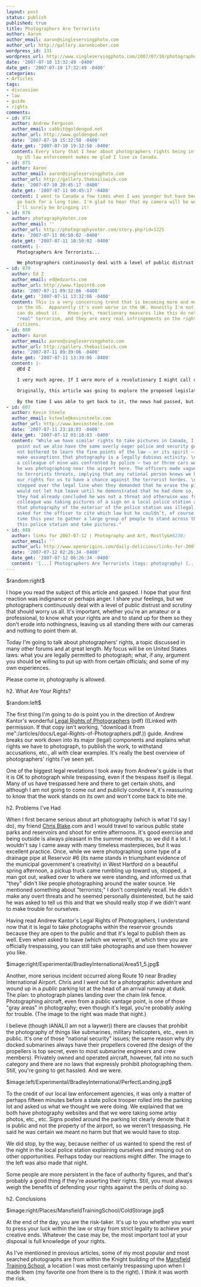 ```yaml
---
layout: post
status: publish
published: true
title: Photographers Are Terrorists
author: Aaron
author_email: aaron@singleservingphoto.com
author_url: http://gallery.aaronbieber.com
wordpress_id: 131
wordpress_url: http://www.singleservingphoto.com/2007/07/10/photographers-are-terrorists/
date: '2007-07-10 13:32:49 -0400'
date_gmt: '2007-07-10 17:32:49 -0400'
categories:
- Articles
tags:
- discussion
- law
- guide
- rights
comments:
- id: 874
  author: Andrew Ferguson
  author_email: cabbit@goldengod.net
  author_url: http://www.goldengod.net
  date: '2007-07-10 15:32:50 -0400'
  date_gmt: '2007-07-10 19:32:50 -0400'
  content: Every story that I hear about photographers rights being infringed upon
    by US law enforcement makes me glad I live in Canada.
- id: 875
  author: Aaron
  author_email: aaron@singleservingphoto.com
  author_url: http://gallery.thebailiwick.com
  date: '2007-07-10 20:45:17 -0400'
  date_gmt: '2007-07-11 00:45:17 -0400'
  content: I went to Canada a few times when I was younger but have been meaning to
    go back for a long time. I'm glad to hear that my camera will be welcome, because
    I'll surely be bringing it!
- id: 876
  author: photographyVoter.com
  author_email: ''
  author_url: http://photographyvoter.com/story.php?id=1225
  date: '2007-07-11 06:50:02 -0400'
  date_gmt: '2007-07-11 10:50:02 -0400'
  content: |-
    Photographers Are Terrorists...

    We photographers continuously deal with a level of public distrust and scrutiny that should worry us all. It’s important, whether you’re an amateur or a professional, to know what your rights are and to stand up for them so they don’t erode into ...
- id: 879
  author: Ed Z
  author_email: ed@edzarts.com
  author_url: http://www.f1point0.com
  date: '2007-07-11 09:32:06 -0400'
  date_gmt: '2007-07-11 13:32:06 -0400'
  content: This is a very concerning trend that is becoming more and more prevalent
    in the US.  Apparently it's even worse in the UK. Honestly I'm not sure what we
    can do about it.   Knee-jerk, reactionary measures like this do nothing to stop
    "real" terrorism, and they are very real infringements on the rights of law-abiding
    citizens.
- id: 880
  author: Aaron
  author_email: aaron@singleservingphoto.com
  author_url: http://gallery.thebailiwick.com
  date: '2007-07-11 09:39:06 -0400'
  date_gmt: '2007-07-11 13:39:06 -0400'
  content: |-
    @Ed Z

    I very much agree. If I were more of a revolutionary I might call upon all photographers to press their rights in situations where they are questioned. I do think it's important to know and defend your rights in all situations. As Benjamin Franklin famously said, "Those who would sacrifice freedom for security deserve neither."

    Originally, this article was going to explore the proposed legislation that would require permits to photograph under certain circumstances in New York City, circumstances that according to many were vaguely described and would hinder the enthusiast's ability to make pictures in America's most famous city.

    By the time I was able to get back to it, the news had passed, but here is a link to the [Slashdot post breaking the story](http://yro.slashdot.org/yro/07/06/30/0644201).shtml where you will find lots of great commentary on the issue.
- id: 887
  author: Kevin Steele
  author_email: ksteele@kevinsteele.com
  author_url: http://www.kevinsteele.com
  date: '2007-07-11 23:18:03 -0400'
  date_gmt: '2007-07-12 03:18:03 -0400'
  content: "While we have similar rights to take pictures in Canada, I should also
    point out we also have the same overly eager police and security guards who have
    not bothered to learn the fine points of the law — or its spirit — and they just
    make assumptions that photography is a legally dubious activity. \n\nFor example,
    a colleague of mine was confronted by police — two or three cars worth — when
    he was photographing near the airport here. The officers made vague references
    to terrorists threats, implying that any rational person knows we have to surrender
    our rights for us to have a chance against the terrorist hordes. \n\nThey absolutely
    stepped over the legal line when they demanded that he erase the pictures and
    would not let him leave until he demonstrated that he had done so, even though
    they had already concluded he was not a threat and otherwise was free to go.\n\nAnother
    colleague was taking pictures of a sign on a local police station and waqs told
    that photography of the exterior of the police station was illegal. My friend
    asked for the officer to cite which law but he couldn’t, of course. I hope some
    time this year to gather a large group of people to stand across the street from
    this police station and take pictures."
- id: 888
  author: links for 2007-07-12 | Photography and Art, Mostly&#8230;
  author_email: ''
  author_url: http://www.openorigins.com/daily-delicious/links-for-2007-07-12/
  date: '2007-07-12 02:26:34 -0400'
  date_gmt: '2007-07-12 06:26:34 -0400'
  content: '[...] Photographers Are Terrorists (tags: photography) [...]'
---
```

\$random:right\$

I hope you read the subject of this article and gasped. I hope that your
first reaction was indignance or perhaps anger. I share your feelings,
but we photographers continuously deal with a level of public distrust
and scrutiny that should worry us all. It's important, whether you're an
amateur or a professional, to know what your rights are and to stand up
for them so they don't erode into nothingness, leaving us all standing
there with our cameras and nothing to point them at.

Today I'm going to talk about photographers' rights, a topic discussed
in many other forums and at great length. My focus will be on United
States laws: what you are legally permitted to photograph; what, if any,
argument you should be willing to put up with from certain officials;
and some of my own experiences.

Please come in, photography is allowed.<span id="more"></span><span
id="more-131"></span>

h2. What Are Your Rights?

\$random:left\$

The first thing I'm going to do is point you in the direction of Andrew
Kantor's wonderful [Legal Rights of
Photographers](http://www.kantor.com/useful/Legal-Rights-of-Photographers.pdf)
(pdf) ((Linked with permission. If that copy isn't working, "download it
from me":/articles/docs/Legal-Rights-of-Photographers.pdf.)) guide.
Andrew breaks our work down into its major (legal) components and
explains what rights we have to photograph, to publish the work, to
withstand accusations, etc., all with clear examples. It's really the
best overview of photographers' rights I've seen yet.

One of the biggest legal revelations I took away from Andrew's guide is
that it is OK to photograph while trespassing, even if the trespass
itself is illegal. Many of us have trespassed here and there to get
certain shots, and although I am not going to come out and publicly
_condone_ it, it's reassuring to know that the work stands on its own
and won't come back to bite me.

h2. Problems I've Had

When I first became serious about art photography (which is what I'd say
I do), my friend [Chris Blake](http://www.curiouslens).com and I would
travel to various public state parks and reservoirs and shoot for entire
afternoons. It's good exercise and being outside is always pleasant in
the summer months, so we did it a lot. I wouldn't say I came away with
many timeless masterpieces, but it was excellent practice. Once, while
we were photographing some type of a drainage pipe at Reservoir \#6 (its
name stands in triumphant evidence of the municipal government's
creativity) in West Hartford on a beautiful spring afternoon, a pickup
truck came rumbling up toward us, stopped, a man got out, walked over to
where we were standing, and informed us that "they" didn't like people
photographing around the water source. He mentioned something about
"terrorists;" I don't completely recall. He didn't make any overt
threats and he seemed personally disinterested, but he said he was asked
to tell us this and that we should really stop if we didn't want to make
trouble for ourselves.

Having read Andrew Kantor's Legal Rights of Photographers, I understand
now that it is legal to take photographs within the reservoir grounds
because they are open to the public and that it's legal to publish them
as well. Even when asked to leave (which we weren't), at which time you
are officially trespassing, you can still take photographs and use them
however you like.

\$image:right/Experimental/BradleyInternational/Area51_5.jpg\$

Another, more serious incident occurred along Route 10 near Bradley
International Airport. Chris and I went out for a photographic adventure
and wound up in a *public* parking lot at the head of an arrival
runway at dusk. The plan: to photograph planes landing over the chain
link fence. Photographing aircraft, even from a public vantage point, is
one of those "gray areas" in photography; even though it's legal, you're
probably asking for trouble. (The image to the right was made that
night.)

I believe (though IANAL(I am not a laywer)) there are clauses that
prohibit the photography of things like submarines, military
helicopters, etc., even in public. It's one of those "national security"
issues; the same reason why dry docked submarines always have their
propellers covered (the design of the propellers is top secret, even to
most submarine engineers and crew members). Privately owned and operated
aircraft, however, fall into no such category and there are no laws that
expressly prohibit photographing them. Still, you're going to get
hassled. And we were.

\$image:left/Experimental/BradleyInternational/PerfectLanding.jpg\$

To the credit of our local law enforcement agencies, it was only a
matter of perhaps fifteen minutes before a state police trooper rolled
into the parking lot and asked us what we thought we were doing. We
explained that we both have photography websites and that we were taking
some artsy photos, etc., etc. Signs posted around the parking lot
clearly denote that it is public and not the property of the airport, so
we weren't trespassing. He said he was certain we meant no harm but that
we would have to stop.

We did stop, by the way, because neither of us wanted to spend the rest
of the night in the local police station explaining ourselves and
missing out on other opportunities. Perhaps today our reactions might
differ. The image to the left was also made that night.

Some people are more persistent in the face of authority figures, and
that's probably a good thing if they're asserting their rights. Still,
you must always weigh the benefits of defending your rights against the
perils of doing so.

h2. Conclusions

\$image:right/Places/MansfieldTrainingSchool/ColdStorage.jpg\$

At the end of the day, you are the risk-taker. It's up to you whether
you want to press your luck within the law or stray from strict legality
to achieve your creative ends. Whatever the case may be, the most
important tool at your disposal is full knowledge of your rights.

As I've mentioned in previous articles, some of my most popular and most
searched photographs are from within the Knight building of the
[Mansfield Training
School](http://www.fisheyegallery.com/Places/MansfieldTrainingSchool), a
location I was most certainly trespassing upon when I made them (my
favorite one from there is to the right). I think it was worth the risk.
